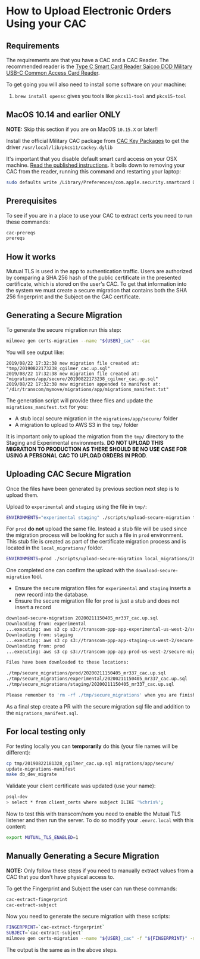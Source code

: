 # How to Upload Electronic Orders Using your CAC

## Requirements

The requirements are that you have a CAC and a CAC Reader. The recommended reader is the [Type C Smart Card Reader
Saicoo DOD Military USB-C Common Access Card Reader](https://www.amazon.com/Reader-Saicoo-Military-Compatible-Windows/dp/B071NT53M7/ref=sr_1_4).

To get going you will also need to install some software on your machine:

1. `brew install opensc` gives you tools like `pkcs11-tool` and `pkcs15-tool`

## MacOS 10.14 and earlier ONLY

**NOTE:** Skip this section if you are on MacOS `10.15.X` or later!!

Install the official Military CAC package from [CAC Key Packages](http://militarycac.org/MacVideos.htm#CACKey_packages) to get the driver `/usr/local/lib/pkcs11/cackey.dylib`

It's important that you disable default smart card access on your OSX machine. [Read the published instructions](http://militarycac.org/macuninstall.htm#Mojave_(10.14),_High_Sierra_(10.13.x),_and_Sierra_(10.12.x)_Built_in_Smart_Card_Ability). It boils down to removing your CAC from the reader, running this command and restarting your laptop:

```sh
sudo defaults write /Library/Preferences/com.apple.security.smartcard DisabledTokens -array com.apple.CryptoTokenKit.pivtoken
```

## Prerequisites

To see if you are in a place to use your CAC to extract certs you need to run these commands:

```sh
cac-prereqs
prereqs
```

## How it works

Mutual TLS is used in the app to authentication traffic. Users are authorized by comparing a SHA 256 hash of the
public certificate in the presented certificate, which is stored on the user's CAC.
To get that information into the system we must create a secure migration that contains both the
SHA 256 fingerprint and the Subject on the CAC certificate.

## Generating a Secure Migration

To generate the secure migration run this step:

```sh
milmove gen certs-migration --name "${USER}_cac" --cac
```

You will see output like:

```text
2019/08/22 17:32:38 new migration file created at: "tmp/20190822173238_cgilmer_cac.up.sql"
2019/08/22 17:32:38 new migration file created at:  "migrations/app/secure/20190822173238_cgilmer_cac.up.sql"
2019/08/22 17:32:38 new migration appended to manifest at: "/dir/transcom/mymove/migrations/app/migrations_manifest.txt"
```

The generation script will provide three files and update the `migrations_manifest.txt` for you:

* A stub local secure migration in the `migrations/app/secure/` folder
* A migration to upload to AWS S3 in the `tmp/` folder

It is important only to upload the migration from the `tmp/` directory to the Staging and Experimental environments.
**DO NOT UPLOAD THIS MIGRATION TO PRODUCTION AS THERE SHOULD BE NO USE CASE FOR USING A PERSONAL CAC TO UPLOAD ORDERS IN PROD**.

## Uploading CAC Secure Migration

Once the files have been generated by previous section next step is to upload them.

Upload to `experimental` and `staging` using the file in `tmp/`:

```bash
ENVIRONMENTS="experimental staging" ./scripts/upload-secure-migration tmp/20200211150405_mr337_cac.up.sql
```

For `prod` **do not** upload the same file. Instead a stub file will be used since the migration process will be looking for such a file in `prod` environment. This stub file is created as part of the certificate migration process and is located in the `local_migrations/` folder.

```bash
ENVIRONMENTS=prod ./scripts/upload-secure-migration local_migrations/20200211150405_mr337_cac.up.sql
```

One completed one can confirm the upload with the `download-secure-migration` tool.

* Ensure the secure migration files for `experimental` and `staging` inserts a new record into the database.
* Ensure the secure migration file for `prod` is just a stub and does not insert a record

```bash
download-secure-migration 20200211150405_mr337_cac.up.sql
Downloading from: experimental
...executing: aws s3 cp s3://transcom-ppp-app-experimental-us-west-2/secure-migrations/20200211150405_mr337_cac.up.sql ./tmp/secure_migrations/experimental/20200211150405_mr337_cac.up.sql
Downloading from: staging
...executing: aws s3 cp s3://transcom-ppp-app-staging-us-west-2/secure-migrations/20200211150405_mr337_cac.up.sql ./tmp/secure_migrations/staging/20200211150405_mr337_cac.up.sql
Downloading from: prod
...executing: aws s3 cp s3://transcom-ppp-app-prod-us-west-2/secure-migrations/20200211150405_mr337_cac.up.sql ./tmp/secure_migrations/prod/20200211150405_mr337_cac.up.sql

Files have been downloaded to these locations:

./tmp/secure_migrations/prod/20200211150405_mr337_cac.up.sql
./tmp/secure_migrations/experimental/20200211150405_mr337_cac.up.sql
./tmp/secure_migrations/staging/20200211150405_mr337_cac.up.sql

Please remember to 'rm -rf ./tmp/secure_migrations' when you are finished working
```

As a final step create a PR with the secure migration sql file and addition to the `migrations_manifest.sql`.



## For local testing only

For testing locally you can **temporarily** do this (your file names will be different):

```sh
cp tmp/20190822181328_cgilmer_cac.up.sql migrations/app/secure/
update-migrations-manifest
make db_dev_migrate
```

Validate your client certificate was updated (use your name):

```sh
psql-dev
> select * from client_certs where subject ILIKE '%chris%';
```

Now to test this with transcom/nom you need to enable the Mutual TLS listener and then run the server. To do so modify your `.envrc.local` with this content:

```sh
export MUTUAL_TLS_ENABLED=1
```

## Manually Generating a Secure Migration

**NOTE:**  Only follow these steps if you need to manually extract values from a CAC that you don't have physical access to.

To get the Fingerprint and Subject the user can run these commands:

```sh
cac-extract-fingerprint
cac-extract-subject
```

Now you need to generate the secure migration with these scripts:

```sh
FINGERPRINT=`cac-extract-fingerprint`
SUBJECT=`cac-extract-subject`
milmove gen certs-migration --name "${USER}_cac" -f "${FINGERPRINT}" -s "${SUBJECT}"
```

The output is the same as in the above steps.
